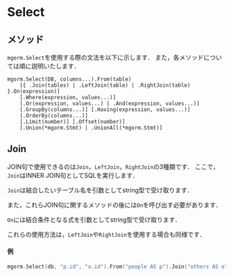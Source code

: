 # Select

## メソッド
`mgorm.Select`を使用する際の文法を以下に示します．
また，各メソッドについては順に説明いたします．

```
mgorm.Select(DB, columns...).From(table)
    [{ .Join(tables) | .LeftJoin(table) | .RightJoin(table) }.On(expression)]
    [.Where(expression, values...)]
    [.Or(expression, values...) | .And(expression, values...)]
    [.GroupBy(columns...)] [.Having(expression, values...)]
    [.OrderBy(columns...)]
    [.Limit(number)] [.Offset(number)]
    [.Union(*mgorm.Stmt) | .UnionAll(*mgorm.Stmt)]
```


## Join
JOIN句で使用できるのは`Join`，`LeftJoin`，`RightJoin`の3種類です．
ここで，`Join`はINNER JOIN句としてSQLを実行します．

`Join`は結合したいテーブル名を引数としてstring型で受け取ります．

また，これらJOIN句に関するメソッドの後には`On`を呼び出す必要があります．

`On`には結合条件となる式を引数としてstring型で受け取ります．

これらの使用方法は，`LeftJoin`や`RightJoin`を使用する場合も同様です．

#### 例
```go
mgorm.Select(db, "p.id", "o.id").From("people AS p").Join("others AS o").On("p.id = o.id").Query(&model)
```
